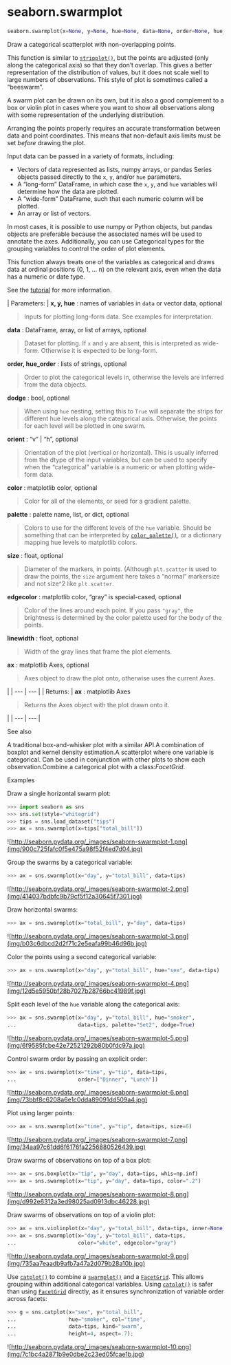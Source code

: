 # seaborn.swarmplot

```py
seaborn.swarmplot(x=None, y=None, hue=None, data=None, order=None, hue_order=None, dodge=False, orient=None, color=None, palette=None, size=5, edgecolor='gray', linewidth=0, ax=None, **kwargs)
```

Draw a categorical scatterplot with non-overlapping points.

This function is similar to [`stripplot()`](seaborn.stripplot.html#seaborn.stripplot "seaborn.stripplot"), but the points are adjusted (only along the categorical axis) so that they don’t overlap. This gives a better representation of the distribution of values, but it does not scale well to large numbers of observations. This style of plot is sometimes called a “beeswarm”.

A swarm plot can be drawn on its own, but it is also a good complement to a box or violin plot in cases where you want to show all observations along with some representation of the underlying distribution.

Arranging the points properly requires an accurate transformation between data and point coordinates. This means that non-default axis limits must be set _before_ drawing the plot.

Input data can be passed in a variety of formats, including:

*   Vectors of data represented as lists, numpy arrays, or pandas Series objects passed directly to the `x`, `y`, and/or `hue` parameters.
*   A “long-form” DataFrame, in which case the `x`, `y`, and `hue` variables will determine how the data are plotted.
*   A “wide-form” DataFrame, such that each numeric column will be plotted.
*   An array or list of vectors.

In most cases, it is possible to use numpy or Python objects, but pandas objects are preferable because the associated names will be used to annotate the axes. Additionally, you can use Categorical types for the grouping variables to control the order of plot elements.

This function always treats one of the variables as categorical and draws data at ordinal positions (0, 1, … n) on the relevant axis, even when the data has a numeric or date type.

See the [tutorial](../tutorial/categorical.html#categorical-tutorial) for more information.

| Parameters: | **x, y, hue** : names of variables in `data` or vector data, optional

> Inputs for plotting long-form data. See examples for interpretation.

**data** : DataFrame, array, or list of arrays, optional

> Dataset for plotting. If `x` and `y` are absent, this is interpreted as wide-form. Otherwise it is expected to be long-form.

**order, hue_order** : lists of strings, optional

> Order to plot the categorical levels in, otherwise the levels are inferred from the data objects.

**dodge** : bool, optional

> When using `hue` nesting, setting this to `True` will separate the strips for different hue levels along the categorical axis. Otherwise, the points for each level will be plotted in one swarm.

**orient** : “v” &#124; “h”, optional

> Orientation of the plot (vertical or horizontal). This is usually inferred from the dtype of the input variables, but can be used to specify when the “categorical” variable is a numeric or when plotting wide-form data.

**color** : matplotlib color, optional

> Color for all of the elements, or seed for a gradient palette.

**palette** : palette name, list, or dict, optional

> Colors to use for the different levels of the `hue` variable. Should be something that can be interpreted by [`color_palette()`](seaborn.color_palette.html#seaborn.color_palette "seaborn.color_palette"), or a dictionary mapping hue levels to matplotlib colors.

**size** : float, optional

> Diameter of the markers, in points. (Although `plt.scatter` is used to draw the points, the `size` argument here takes a “normal” markersize and not size^2 like `plt.scatter`.

**edgecolor** : matplotlib color, “gray” is special-cased, optional

> Color of the lines around each point. If you pass `"gray"`, the brightness is determined by the color palette used for the body of the points.

**linewidth** : float, optional

> Width of the gray lines that frame the plot elements.

**ax** : matplotlib Axes, optional

> Axes object to draw the plot onto, otherwise uses the current Axes.

 |
| --- | --- |
| Returns: | **ax** : matplotlib Axes

> Returns the Axes object with the plot drawn onto it.

 |
| --- | --- |

See also

A traditional box-and-whisker plot with a similar API.A combination of boxplot and kernel density estimation.A scatterplot where one variable is categorical. Can be used in conjunction with other plots to show each observation.Combine a categorical plot with a class:<cite>FacetGrid</cite>.

Examples

Draw a single horizontal swarm plot:

```py
>>> import seaborn as sns
>>> sns.set(style="whitegrid")
>>> tips = sns.load_dataset("tips")
>>> ax = sns.swarmplot(x=tips["total_bill"])

```

![http://seaborn.pydata.org/_images/seaborn-swarmplot-1.png](img/900c725fafc0f5e475a98f52f4ed7d04.jpg)

Group the swarms by a categorical variable:

```py
>>> ax = sns.swarmplot(x="day", y="total_bill", data=tips)

```

![http://seaborn.pydata.org/_images/seaborn-swarmplot-2.png](img/414037bdbfc9b79cf5f12a30645f7301.jpg)

Draw horizontal swarms:

```py
>>> ax = sns.swarmplot(x="total_bill", y="day", data=tips)

```

![http://seaborn.pydata.org/_images/seaborn-swarmplot-3.png](img/b03c6dbcd2d2f71c2e5eafa99b46d96b.jpg)

Color the points using a second categorical variable:

```py
>>> ax = sns.swarmplot(x="day", y="total_bill", hue="sex", data=tips)

```

![http://seaborn.pydata.org/_images/seaborn-swarmplot-4.png](img/12d5e5950bf28b7027b28766bc41989f.jpg)

Split each level of the `hue` variable along the categorical axis:

```py
>>> ax = sns.swarmplot(x="day", y="total_bill", hue="smoker",
...                    data=tips, palette="Set2", dodge=True)

```

![http://seaborn.pydata.org/_images/seaborn-swarmplot-5.png](img/6f9585fcbe42e72521292b80b0fdc97a.jpg)

Control swarm order by passing an explicit order:

```py
>>> ax = sns.swarmplot(x="time", y="tip", data=tips,
...                    order=["Dinner", "Lunch"])

```

![http://seaborn.pydata.org/_images/seaborn-swarmplot-6.png](img/73bbf8c6208a6e1c0dda89091dd509a4.jpg)

Plot using larger points:

```py
>>> ax = sns.swarmplot(x="time", y="tip", data=tips, size=6)

```

![http://seaborn.pydata.org/_images/seaborn-swarmplot-7.png](img/34aa97c61dd6f6176fa2256880526439.jpg)

Draw swarms of observations on top of a box plot:

```py
>>> ax = sns.boxplot(x="tip", y="day", data=tips, whis=np.inf)
>>> ax = sns.swarmplot(x="tip", y="day", data=tips, color=".2")

```

![http://seaborn.pydata.org/_images/seaborn-swarmplot-8.png](img/d992e6312a3ed98025ad0913dbc46228.jpg)

Draw swarms of observations on top of a violin plot:

```py
>>> ax = sns.violinplot(x="day", y="total_bill", data=tips, inner=None)
>>> ax = sns.swarmplot(x="day", y="total_bill", data=tips,
...                    color="white", edgecolor="gray")

```

![http://seaborn.pydata.org/_images/seaborn-swarmplot-9.png](img/735aa7eaadb9afb7a47a2d079b28a10b.jpg)

Use [`catplot()`](seaborn.catplot.html#seaborn.catplot "seaborn.catplot") to combine a [`swarmplot()`](#seaborn.swarmplot "seaborn.swarmplot") and a [`FacetGrid`](seaborn.FacetGrid.html#seaborn.FacetGrid "seaborn.FacetGrid"). This allows grouping within additional categorical variables. Using [`catplot()`](seaborn.catplot.html#seaborn.catplot "seaborn.catplot") is safer than using [`FacetGrid`](seaborn.FacetGrid.html#seaborn.FacetGrid "seaborn.FacetGrid") directly, as it ensures synchronization of variable order across facets:

```py
>>> g = sns.catplot(x="sex", y="total_bill",
...                 hue="smoker", col="time",
...                 data=tips, kind="swarm",
...                 height=4, aspect=.7);

```

![http://seaborn.pydata.org/_images/seaborn-swarmplot-10.png](img/7c1bc4a2871b9e0dbe2c23ed05fcae1b.jpg)